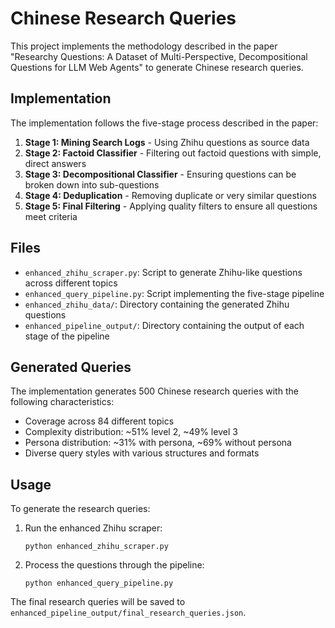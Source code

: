 # Chinese Research Queries

This project implements the methodology described in the paper "Researchy Questions: A Dataset of Multi-Perspective, Decompositional Questions for LLM Web Agents" to generate Chinese research queries.

## Implementation

The implementation follows the five-stage process described in the paper:

1. **Stage 1: Mining Search Logs** - Using Zhihu questions as source data
2. **Stage 2: Factoid Classifier** - Filtering out factoid questions with simple, direct answers
3. **Stage 3: Decompositional Classifier** - Ensuring questions can be broken down into sub-questions
4. **Stage 4: Deduplication** - Removing duplicate or very similar questions
5. **Stage 5: Final Filtering** - Applying quality filters to ensure all questions meet criteria

## Files

- `enhanced_zhihu_scraper.py`: Script to generate Zhihu-like questions across different topics
- `enhanced_query_pipeline.py`: Script implementing the five-stage pipeline
- `enhanced_zhihu_data/`: Directory containing the generated Zhihu questions
- `enhanced_pipeline_output/`: Directory containing the output of each stage of the pipeline

## Generated Queries

The implementation generates 500 Chinese research queries with the following characteristics:

- Coverage across 84 different topics
- Complexity distribution: ~51% level 2, ~49% level 3
- Persona distribution: ~31% with persona, ~69% without persona
- Diverse query styles with various structures and formats

## Usage

To generate the research queries:

1. Run the enhanced Zhihu scraper:
   ```
   python enhanced_zhihu_scraper.py
   ```

2. Process the questions through the pipeline:
   ```
   python enhanced_query_pipeline.py
   ```

The final research queries will be saved to `enhanced_pipeline_output/final_research_queries.json`.
